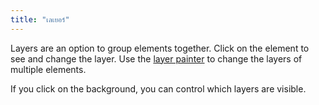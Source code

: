 ```yaml
---
title: "เลเยอร์"
---
```


Layers are an option to group elements together. Click on the element to see and change the layer. Use the [layer painter](painters/layer.md) to change the layers of multiple elements.

If you click on the background, you can control which layers are visible.
